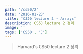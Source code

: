 ```yaml
---
path: "/cs50/2"
date: '2016-01-20'
title: "CS50 lecture 2 - Arrays"
description: CS50 lecture 2 정리
image: ''
tags: ['CS50', 'C']
---
```

> Harvard's CS50 lecture 2 정리